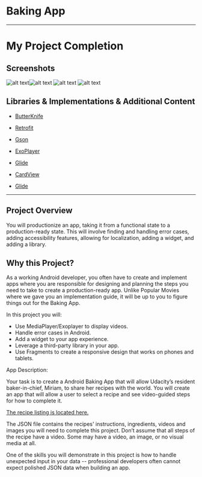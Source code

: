 # Baking App
_______________________________________________________________________________________________________________________________

# My Project Completion

## Screenshots
![alt text](https://i.imgur.com/HxdC2kg.jpg?1)![alt text](https://i.imgur.com/agIhMr4.png?1) ![alt text](https://i.imgur.com/cgQev65.png?1)
![alt text](https://i.imgur.com/1HDMNWg.jpg?1)

## Libraries & Implementations & Additional Content
* [ButterKnife](https://github.com/JakeWharton/butterknife) 

* [Retrofit](http://square.github.io/retrofit/) 

* [Gson](https://github.com/google/gson) 

* [ExoPlayer](https://github.com/google/ExoPlayer)

* [Glide](https://github.com/bumptech/glide) 

* [CardView](https://github.com/codepath/android_guides/wiki/Using-the-CardView) 

* [Glide](https://github.com/bumptech/glide)
_______________________________________________________________________________________________________________________________

## Project Overview

You will productionize an app, taking it from a functional state to a production-ready state. 
This will involve finding and handling error cases, adding accessibility features, allowing for localization, 
adding a widget, and adding a library.

## Why this Project?
As a working Android developer, you often have to create and implement apps where you are responsible for designing and planning the steps 
you need to take to create a production-ready app. Unlike Popular Movies where we gave you an implementation guide, 
it will be up to you to figure things out for the Baking App.

In this project you will:

* Use MediaPlayer/Exoplayer to display videos.
* Handle error cases in Android.
* Add a widget to your app experience.
* Leverage a third-party library in your app.
* Use Fragments to create a responsive design that works on phones and tablets.

App Description:

Your task is to create a Android Baking App that will allow Udacity’s resident baker-in-chief, Miriam, to share her recipes with the world. You will create an app that will allow a user to select a recipe and see video-guided steps for how to complete it.

[The recipe listing is located here.](https://d17h27t6h515a5.cloudfront.net/topher/2017/May/59121517_baking/baking.json)

The JSON file contains the recipes' instructions, ingredients, videos and images you will need to complete this project. 
Don’t assume that all steps of the recipe have a video. Some may have a video, an image, or no visual media at all.

One of the skills you will demonstrate in this project is how to handle unexpected input in your data -- 
professional developers often cannot expect polished JSON data when building an app.
